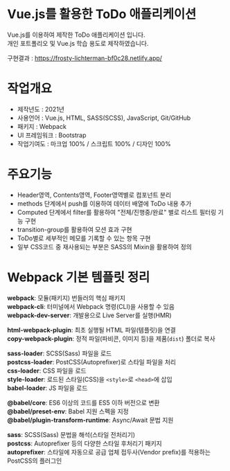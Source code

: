 # Vue.js를 활용한 ToDo 애플리케이션

Vue.js를 이용하여 제작한 ToDo 애플리케이션 입니다.<br/>
개인 포트폴리오 및 Vue.js 학습 용도로 제작하였습니다.<br/>

구현결과 : https://frosty-lichterman-bf0c28.netlify.app/

# 작업개요
- 제작년도 : 2021년
- 사용언어 : Vue.js, HTML, SASS(SCSS), JavaScript, Git/GitHub<br/>
- 패키지 : Webpack
- UI 프레임워크 : Bootstrap
- 작업기여도 : 마크업 100% / 스크립트 100% / 디자인 100%

# 주요기능

- Header영역, Contents영역, Footer영역별로 컴포넌트 분리
- methods 단계에서 push를 이용하여 데이터 배열에 ToDo 내용 추가
- Computed 단계에서 filter를 활용하여 "전체/진행중/완료" 별로 리스트 필터링 기능 구현
- transition-group를 활용하여 모션 효과 구현
- ToDo별로 세부적인 메모를 기록할 수 있는 항목 구현
- 일부 CSS코드 중 재사용되는 부분은 SASS의 Mixin을 활용하여 정의

# Webpack 기본 템플릿 정리

__webpack__: 모듈(패키지) 번들러의 핵심 패키지<br>
__webpack-cli__: 터미널에서 Webpack 명령(CLI)을 사용할 수 있음<br>
__webpack-dev-server__: 개발용으로 Live Server를 실행(HMR)<br>

__html-webpack-plugin__: 최초 실행될 HTML 파일(템플릿)을 연결<br>
__copy-webpack-plugin__: 정적 파일(파비콘, 이미지 등)을 제품(`dist`) 폴더로 복사<br>

__sass-loader__: SCSS(Sass) 파일을 로드<br>
__postcss-loader__: PostCSS(Autoprefixer)로 스타일 파일을 처리<br>
__css-loader__: CSS 파일을 로드<br>
__style-loader__: 로드된 스타일(CSS)을 `<style>`로 `<head>`에 삽입<br>
__babel-loader__: JS 파일을 로드<br>

__@babel/core__: ES6 이상의 코드를 ES5 이하 버전으로 변환<br>
__@babel/preset-env__: Babel 지원 스펙을 지정<br>
__@babel/plugin-transform-runtime__: Async/Await 문법 지원<br>

__sass__: SCSS(Sass) 문법을 해석(스타일 전처리기)<br>
__postcss__: Autoprefixer 등의 다양한 스타일 후처리기 패키지<br>
__autoprefixer__: 스타일에 자동으로 공급 업체 접두사(Vendor prefix)를 적용하는 PostCSS의 플러그인<br> 

